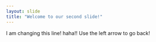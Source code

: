 ```yaml
---
layout: slide
title: "Welcome to our second slide!"
---
```

I am changing this line! haha!!
Use the left arrow to go back!
